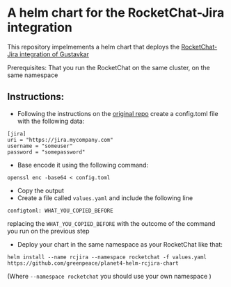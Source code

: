 # A helm chart for the RocketChat-Jira integration

This repository impelmements a helm chart that deploys the [RocketChat-Jira integration of Gustavkar](https://github.com/gustavkarlsson/rocketchat-jira-trigger)

Prerequisites: That you run the RocketChat on the same cluster, on the same namespace
## Instructions:

- Following the instructions on the [original repo](https://github.com/gustavkarlsson/rocketchat-jira-trigger#configuration-file) create a config.toml file
with the following data:
```
[jira]
uri = "https://jira.mycompany.com"
username = "someuser"
password = "somepassword"
```
- Base encode it using the following command: 
```
openssl enc -base64 < config.toml
```
- Copy the output
- Create a file called `values.yaml` and include the following line
```
configtoml: WHAT_YOU_COPIED_BEFORE
```
replacing the `WHAT_YOU_COPIED_BEFORE` with the outcome of the command you run on the previous step

- Deploy your chart in the same namespace as your RocketChat like that:
```
helm install --name rcjira --namespace rocketchat -f values.yaml https://github.com/greenpeace/planet4-helm-rcjira-chart
```
(Where `--namespace rocketchat` you should use your own namespace )
